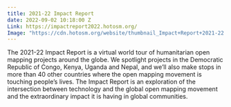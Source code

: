 ```yaml
---
title: 2021-22 Impact Report
date: 2022-09-02 10:18:00 Z
Link: https://impactreport2022.hotosm.org/
Image: "https://cdn.hotosm.org/website/thumbnail_Impact+Report+2021-22.jpg"
---
```


The 2021-22 Impact Report is a virtual world tour of humanitarian open mapping projects around the globe. We spotlight projects in the Democratic Republic of Congo, Kenya, Uganda and Nepal, and we’ll also make stops in more than 40 other countries where the open mapping movement is touching people’s lives. The Impact Report is an exploration of the intersection between technology and the global open mapping movement and the extraordinary impact it is having in global communities.